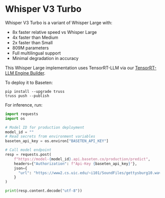 # Whisper V3 Turbo

Whisper V3 Turbo is a variant of Whisper Large with:

- 8x faster relative speed vs Whisper Large
- 4x faster than Medium
- 2x faster than Small
- 809M parameters
- Full multilingual support
- Minimal degradation in accuracy

This Whisper Large implementation uses TensorRT-LLM via our [TensorRT-LLM Engine Builder](https://docs.baseten.co/performance/examples/whisper-trt).

To deploy it to Baseten:

```
pip install --upgrade truss
truss push --publish
```

For inference, run:

```python
import requests
import os

# Model ID for production deployment
model_id = ""
# Read secrets from environment variables
baseten_api_key = os.environ["BASETEN_API_KEY"]

# Call model endpoint
resp = requests.post(
    f"https://model-{model_id}.api.baseten.co/production/predict",
    headers={"Authorization": f"Api-Key {baseten_api_key}"},
    json={
      "url": "https://www2.cs.uic.edu/~i101/SoundFiles/gettysburg10.wav",
    }
)

print(resp.content.decode("utf-8"))
```
